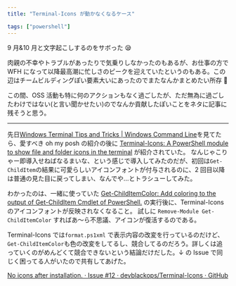 ```yaml
---
title: "Terminal-Icons が動かなくなるケース"

tags: ["powershell"]
---
```


9 月&10 月と文字起こしするのをサボった 😪

肉親の不幸やトラブルがあったりで気乗りしなかったのもあるが、お仕事の方で WFH になって以降最高潮に忙しさのピークを迎えていたというのもある。この辺はチームビルディングぽい要素大いにあったのでまたなんかまとめたい所存 🤔

この間、OSS 活動も特に何のアクションもなく過ごしたが、ただ無為に過ごしたわけではない(と言い聞かせたい)のでなんか貢献したぽいことをネタに記事に残そうと思う。

---

先日[Windows Terminal Tips and Tricks | Windows Command Line](https://devblogs.microsoft.com/commandline/windows-terminal-tips-and-tricks/)を見てたら、愛すべき oh my posh の紹介の後に [Terminal-Icons: A PowerShell module to show file and folder icons in the terminal](https://github.com/devblackops/Terminal-Icons) が紹介されていた。
なんじゃこりゃー即導入せねばなるまいな、という感じで導入してみたのだが、初回は`Get-ChildItem`の結果に可愛らしいアイコンフォントが付与されるのに、2 回目以降は普通の見た目に戻ってしまい、なんでや...とトラシューしてみた。

わかったのは、一緒に使っていた [Get-ChildItemColor: Add coloring to the output of Get-ChildItem Cmdlet of PowerShell.](https://github.com/joonro/Get-ChildItemColor) の実行後に、Terminal-Icons のアイコンフォントが反映されなくなること。
試しに `Remove-Module Get-ChildItemColor` すればあ～ら不思議、アイコンが復活するのである。

Terminal-Icons では`format.ps1xml` で表示内容の改変を行っているのだけど、`Get-ChildItemColor`も色の改変をしてるし、競合してるのだろう。詳しくは追っていくのがめんどくて競合できないという結論だけだした。↓ の Issue で同じく困ってる人がいたので共有してあげた。

[No icons after installation. · Issue #12 · devblackops/Terminal-Icons · GitHub](https://github.com/devblackops/Terminal-Icons/issues/12)
